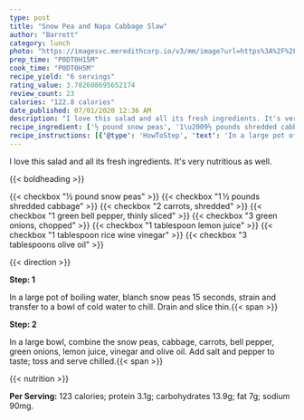 ```yaml
---
type: post
title: "Snow Pea and Napa Cabbage Slaw"
author: "Barrett"
category: lunch
photo: "https://imagesvc.meredithcorp.io/v3/mm/image?url=https%3A%2F%2Fimages.media-allrecipes.com%2Fuserphotos%2F712442.jpg"
prep_time: "P0DT0H15M"
cook_time: "P0DT0H5M"
recipe_yield: "6 servings"
rating_value: 3.782608695652174
review_count: 23
calories: "122.8 calories"
date_published: 07/01/2020 12:36 AM
description: "I love this salad and all its fresh ingredients. It's very nutritious as well."
recipe_ingredient: ['½ pound snow peas', '1\u2009½ pounds shredded cabbage', '2 carrots, shredded', '1 green bell pepper, thinly sliced', '3 green onions, chopped', '1 tablespoon lemon juice', '1 tablespoon rice wine vinegar', '3 tablespoons olive oil']
recipe_instructions: [{'@type': 'HowToStep', 'text': 'In a large pot of boiling water, blanch snow peas 15 seconds, strain and transfer to a bowl of cold water to chill. Drain and slice thin.\n'}, {'@type': 'HowToStep', 'text': 'In a large bowl, combine the snow peas, cabbage, carrots, bell pepper, green onions, lemon juice, vinegar and olive oil. Add salt and pepper to taste; toss and serve chilled.\n'}]
---
```


I love this salad and all its fresh ingredients. It's very nutritious as well. 

{{< boldheading >}}

{{< checkbox "½ pound snow peas" >}}
{{< checkbox "1 ½ pounds shredded cabbage" >}}
{{< checkbox "2  carrots, shredded" >}}
{{< checkbox "1  green bell pepper, thinly sliced" >}}
{{< checkbox "3  green onions, chopped" >}}
{{< checkbox "1 tablespoon lemon juice" >}}
{{< checkbox "1 tablespoon rice wine vinegar" >}}
{{< checkbox "3 tablespoons olive oil" >}}


{{< direction >}}

**Step: 1**

In a large pot of boiling water, blanch snow peas 15 seconds, strain and transfer to a bowl of cold water to chill. Drain and slice thin.{{< span >}}

**Step: 2**

In a large bowl, combine the snow peas, cabbage, carrots, bell pepper, green onions, lemon juice, vinegar and olive oil. Add salt and pepper to taste; toss and serve chilled.{{< span >}}

{{< nutrition >}}

**Per Serving:** 123 calories; protein 3.1g; carbohydrates 13.9g; fat 7g; sodium 90mg.